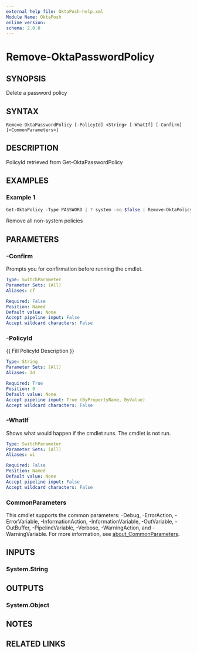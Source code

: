 ```yaml
---
external help file: OktaPosh-help.xml
Module Name: OktaPosh
online version:
schema: 2.0.0
---
```


# Remove-OktaPasswordPolicy

## SYNOPSIS
Delete a password policy

## SYNTAX

```
Remove-OktaPasswordPolicy [-PolicyId] <String> [-WhatIf] [-Confirm] [<CommonParameters>]
```

## DESCRIPTION
PolicyId retrieved from Get-OktaPasswordPolicy

## EXAMPLES

### Example 1
```powershell
Get-OktaPolicy -Type PASSWORD | ? system -eq $false | Remove-OktaPolicy
```

Remove all non-system policies

## PARAMETERS

### -Confirm
Prompts you for confirmation before running the cmdlet.

```yaml
Type: SwitchParameter
Parameter Sets: (All)
Aliases: cf

Required: False
Position: Named
Default value: None
Accept pipeline input: False
Accept wildcard characters: False
```

### -PolicyId
{{ Fill PolicyId Description }}

```yaml
Type: String
Parameter Sets: (All)
Aliases: Id

Required: True
Position: 0
Default value: None
Accept pipeline input: True (ByPropertyName, ByValue)
Accept wildcard characters: False
```

### -WhatIf
Shows what would happen if the cmdlet runs.
The cmdlet is not run.

```yaml
Type: SwitchParameter
Parameter Sets: (All)
Aliases: wi

Required: False
Position: Named
Default value: None
Accept pipeline input: False
Accept wildcard characters: False
```

### CommonParameters
This cmdlet supports the common parameters: -Debug, -ErrorAction, -ErrorVariable, -InformationAction, -InformationVariable, -OutVariable, -OutBuffer, -PipelineVariable, -Verbose, -WarningAction, and -WarningVariable. For more information, see [about_CommonParameters](http://go.microsoft.com/fwlink/?LinkID=113216).

## INPUTS

### System.String

## OUTPUTS

### System.Object
## NOTES

## RELATED LINKS
